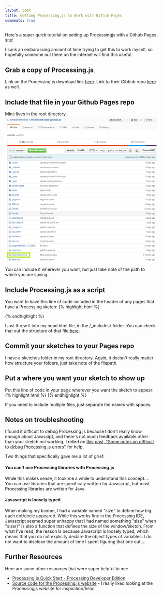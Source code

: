```yaml
---
layout: post
title: Getting Processing.js to Work with Github Pages
comments: true
---
```


Here's a super quick tutorial on setting up Processingjs with a Github Pages site!

I sunk an embarassing amount of time trying to get this to work myself, so hopefully someone out there on the internet will find this useful.


## Grab a copy of Processing.js
Link on the Processing.js download link [here](http://processingjs.org/download/).
Link to their Gibhub repo [here](https://github.com/processing-js/processing-js/) as well.


## Include that file in your Github Pages repo
Mine lives in the root directory.
![Root directory of my Github](/assets/images/pjs1.png)

You can include it wherever you want, but just take note of the path to which you are saving.


## Include Processing.js as a script
You want to have this line of code included in the header of any pages that have a Processing sketch:
{% highlight html %}
<script src="processing-1.0.0.min.js"></script>
{% endhighlight %}

I just threw it into my head.html file, in the /_includes/ folder. You can check that out the structure of that file [here](https://github.com/emelinemeline/emelinemeline.github.io/blob/master/_includes/head.html).


## Commit your sketches to your Pages repo
I have a sketches folder in my root directory. Again, it doesn't really matter how structure your folders, just take note of the filepath.


## Put a <canvas> where you want your sketch to show up
Put this line of code in your page wherever you want the sketch to appear:
{% highlight html %}
<canvas data-processing-sources="/sketches/example/example.pde"></canvas>
{% endhighlight %}

If you need to include multiple files, just separate the names with spaces.


## Notes on troubleshooting
I found it difficult to debug Processing.js because I don't really know enough about Javascipt, and there's not much feedback available other than your sketch not working.
I relied on [this post, "Some notes on difficult to debug Processing.js errors"](http://go.yuri.at/some-notes-on-difficult-to-debug-processing-js-errors/) for help.


Two things that specifically gave me a lot of grief:

#### You can't use Processing libraries with Processing.js
While this makes sense, it took me a while to understand this concept.... You can use libraries that are specificaly written for Javascript, but most Processing libraries are written for Java.


#### Javascript is loosely typed
When making my banner, I had a variable named "size" to define how big each dot/circle appeared. While this works fine in the Processing IDE, Javascript seemed super unhappy
 that I had named something "size" when "size()" is also a function that defines the size of the window/sketch. From what I've read, the reason is because Javascript is loosely typed, 
 which means that you do not explicity declare the object types of variables. I do not want to disclose the amount of time I spent figuring that one out....

 
## Further Resources
Here are some other resources that were super helpful to me:
 * [Processing.js Quick Start - Processing Developer Edition](http://processingjs.org/articles/p5QuickStart.html)
 * [Source code for the Processing.js website](websitehttps://github.com/processing-js/processing-js.github.io) - I really liked looking at the Processingjs website for inspiration/help!